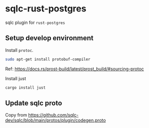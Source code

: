 # sqlc-rust-postgres
sqlc plugin for `rust-postgres`


## Setup develop environment

Install `protoc`. 

```bash
sudo apt-get install protobuf-compiler
```

Ref: https://docs.rs/prost-build/latest/prost_build/#sourcing-protoc

Install just

```bash
cargo install just
```


## Update sqlc proto

Copy from https://github.com/sqlc-dev/sqlc/blob/main/protos/plugin/codegen.proto